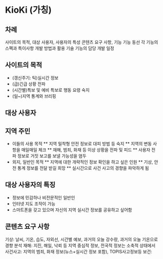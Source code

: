 KioKi (가칭)
=============
차례
-------------
사이트의 목적, 대상 사용자, 사용자의 특성
콘텐츠 요구 사항, 기능
기능 동선
각 기능의 스펙과 특이사항
개발 방법과 활용 기술
기능의 담당
개발 일정

사이트의 목적
-------------
* (갱신주기: 틱)실시간 정보
* (급)긴급 상황 전파
* (시간별)특보 및 예비 특보로 행동 요령 숙지
* (일~)지역 통계와 브리핑


대상 사용자
-------------
## 지역 주민
* 이들의 사용 목적
** 지역 밀착형 안전 정보로 대피 방법 등 숙지
** 지역의 변동 사항을 매일매일 체크
** 재해, 범죄, 화재 등 이상 상황을 전파 및 피드
** 사용자 전파 정보로 거짓 보고를 보낼 가능성을 염두
* 외지, 일반인 목적
** 지역에 대한 개략적인 정보 확인을 하고 싶은 인원
** 기상, 안전 통계 정보를 전달 받길 희망
** 실시간으로 사건 사고의 경향을 파악하게 됨

## 대상 사용자의 특징
* 정보에 민감하나 비전문적인 일반인
* 인터넷 지도 조작이 가능
* 스마트폰을 갖고 있으며 자신의 지역 실시간 정보를 공유하고 싶어함

## 콘텐츠 요구 사항
기상: 날씨, 기온, 습도, 자외선, 시간별 예보, 과거의 오늘 강수량, 과거의 오늘 기온으로 경향 분석
재해: 지진, 해일, 낙뢰 등 지역 중심적 정보, 전국적 정보는 소축적 상태에서
사건사고: 지역의 범죄, 화재 정보(뉴스+실시간 정보 포함), TOPIS사고정보등
보건:
	

